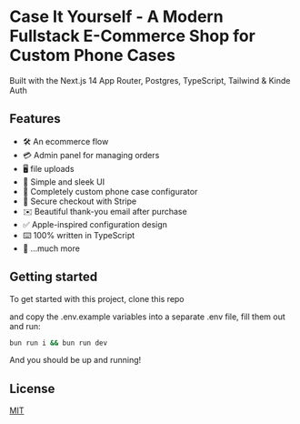 # Case It Yourself - A Modern Fullstack E-Commerce Shop for Custom Phone Cases

Built with the Next.js 14 App Router, Postgres, TypeScript, Tailwind & Kinde Auth

## Features

- 🛠️ An ecommerce flow
- 💳 Admin panel for managing orders
- 🖥️ file uploads
- 🌟 Simple and sleek UI
- 🛒 Completely custom phone case configurator
- 🔐 Secure checkout with Stripe
- ✉️ Beautiful thank-you email after purchase
- ✅ Apple-inspired configuration design
- ⌨️ 100% written in TypeScript
- 🎁 ...much more

## Getting started

To get started with this project, clone this repo

and copy the .env.example variables into a separate .env file, fill them out and run:

```bash
bun run i && bun run dev
```

And you should be up and running!

## License

[MIT](https://choosealicense.com/licenses/mit/)
